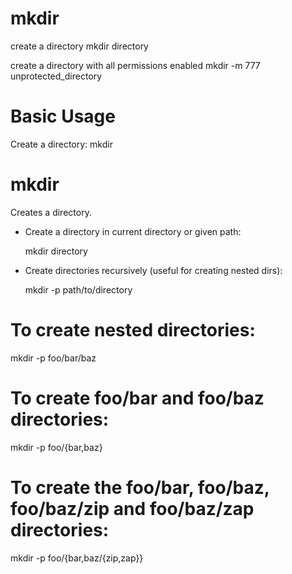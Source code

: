 # mkdir

create a directory
    mkdir directory

create a directory with all permissions enabled
    mkdir -m 777 unprotected_directory


# Basic Usage

Create a directory:
    mkdir <directory>

# mkdir                                                                                       
                                                                                              
  Creates a directory.                                                                        
                                                                                              
- Create a directory in current directory or given path:                                      
                                                                                              
  mkdir directory                                                                             
                                                                                              
- Create directories recursively (useful for creating nested dirs):                           
                                                                                              
  mkdir -p path/to/directory                                                                  
                                                                                              
                                                                                              
                                                                                              
# To create nested directories:
mkdir -p foo/bar/baz

# To create foo/bar and foo/baz directories:
mkdir -p foo/{bar,baz}

# To create the foo/bar, foo/baz, foo/baz/zip and foo/baz/zap directories:
mkdir -p foo/{bar,baz/{zip,zap}}
